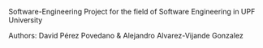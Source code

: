 Software-Engineering
Project for the field of Software Engineering in UPF University

Authors: David Pérez Povedano & Alejandro Alvarez-Vijande Gonzalez
